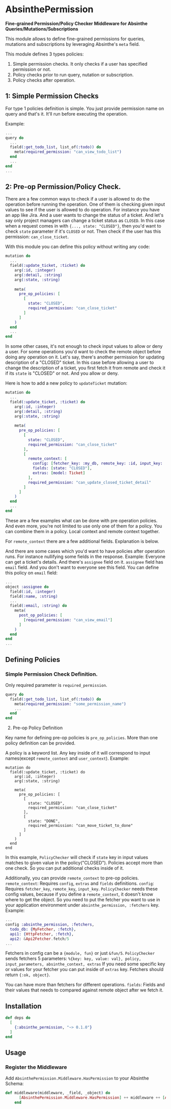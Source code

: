 # AbsinthePermission

**Fine-grained Permission/Policy Checker Middleware for Absinthe Queries/Mutations/Subscriptions**

This module allows to define fine-grained permissions for queries, mutations and subscriptions
by leveraging Absinthe's `meta` field.

This module defines 3 types policies:

1. Simple permission checks. It only checks if a user has specified permission or not.
2. Policy checks prior to run query, nutation or subscription.
3. Policy checks after operation.

## 1: Simple Permission Checks

For type 1 policies definition is simple. You just provide permission name on query and that's it.
It'll run before executing the operation.

Example:

```elixir
...
query do
  ...
  field(:get_todo_list, list_of(:todo)) do
    meta(required_permission: "can_view_todo_list")
  end
  ...
end
...
```

## 2: Pre-op Permission/Policy Check.

There are a few common ways to check if a user is allowed to do the operation before running the operation.
One of them is checking given input values to see if the user is allowed to do operation.
For instance you have an app like Jira. And a user wants to change the status of a ticket.
And let's say only project managers can change a ticket status as `CLOSED`.
In this case when a request comes in with `{..., state: "CLOSED"}`, then you'd want to check
`state` parameter if it's `CLOSED` or not. Then check if the user has this permission: `can_close_ticket`.

With this module you can define this policy without writing any code:

```elixir
mutation do
  ...
  field(:update_ticket, :ticket) do
    arg(:id, :integer)
    arg(:detail, :string)
    arg(:state, :string)
    
    meta(
      pre_op_policies: [
        [
          state: "CLOSED",
          required_permission: "can_close_ticket"
        ]
      ]
    )
  end
  ...
end
```


In some other cases, it's not enough to check input values to allow or deny a user.
For some operations you'd want to check the remote object before doing any operation on it.
Let's say, there's another permission for updating description of a "CLOSED" ticket.
In this case before allowing a user to change the description of a ticket, you first fetch it
from remote and check it if its `state` is "CLOSED" or not. And you allow or deny.

Here is how to add a new policy to `updateTicket` mutation:

```elixir
mutation do
  ...
  field(:update_ticket, :ticket) do
    arg(:id, :integer)
    arg(:detail, :string)
    arg(:state, :string)
          
    meta(   
      pre_op_policies: [
        [
          state: "CLOSED",
          required_permission: "can_close_ticket"
        ],
        [
          remote_context: [
            config: [fetcher_key: :my_db, remote_key: :id, input_key: :id],
            fields: [state: "CLOSED"],
            extras: [model: Ticket]
          ],
          required_permission: "can_update_closed_ticket_detail"
        ]
      ]
    )
  end
  ...
end
```

These are a few examples what can be done with pre operation policies.
And even more, you're not limited to use only one of them for a policy.
You can combine them in a policy. Local context and remote context together.

For `remote_context` there are a few additional fields. Explanation is below.

And there are some cases which you'd want to have policies after operation runs.
For instance nullifying some fields in the response.
Example: Everyone can get a ticket's details. And there's `assignee` field on it.
`assignee` field has `email` field. And you don't want to everyone see this field.
You can define this policy on `email` field:

```elixir
...
object :assignee do
  field(:id, :integer)
  field(:name, :string)
  ...
  field(:email, :string) do
    meta(
      post_op_policies: [
        [required_permission: "can_view_email"]
      ]
    )
  end
end
...
```

## Defining Policies

### Simple Permission Check Definition.
Only required parameter is `required_permission`.

```elixir
query do
  field(:get_todo_list, list_of(:todo)) do
    meta(required_permission: "some_permission_name")
    ...
  end
end
```

2. Pre-op Policy Definition

Key name for defining pre-op policies is `pre_op_policies`.
More than one policy definition can be provided.

A policy is a keyword list. Any key inside of it will correspond to input names(except `remote_context` and `user_context`).
Example:

```
mutation do
  field(:update_ticket, :ticket) do
    arg(:id, :integer)
    arg(:state, :string)

    meta(
      pre_op_policies: [
        [
          state: "CLOSED",
          required_permission: "can_close_ticket"
        ],
        [
          state: "DONE",
          required_permission: "can_move_ticket_to_done"
        ]
      ]
    )
  end
end
```

In this example, `PolicyChecker` will check if `state` key in input values
matches to given value in the policy("CLOSED").
Policies accept more than one check. So you can put additional checks inside of it.

Additionally, you can provide `remote_context` to pre-op policies.
`remote_context`: Requires `config`, `extras` and `fields` definitions.
`config`: Requires `fetcher_key`, `remote_key`, `input_key`.
`PolicyChecker` needs these config values, because if you define a `remote_context`,
it doesn't know where to get the object. So you need to put the fetcher you want to use
in your application environment under `absinthe_permission, :fetchers` key.
Example:

```elixir
...
config :absinthe_permission, :fetchers,
  todo_db: {MyFetcher, :fetch},
  api1: {HttpFetcher, :fetch},
  api2: &Api2Fetcher.fetch/5
...
```

Fetchers in config can be a `{module, fun}` or just `&fun/5`.
`PolicyChecker` sends fetchers 5 parameters:
`%{key: key, value: val}, policy, input_parameters, absinthe_context, extras`
If you need some specific key or values for your fetcher you can put inside of 
`extras` key. Fetchers should return `{:ok, object}`.

You can have more than fetchers for different operations.
`fields`: Fields and their values that needs to compared against remote object after we fetch it.



## Installation


```elixir
def deps do
  [
    {:absinthe_permission, "~> 0.1.0"}
  ]
end
```

## Usage

### Register the Middleware

Add `AbsinthePermission.Middleware.HasPermission` to your Absinthe Schema:

```elixir
def middleware(middleware, _field, _object) do
      [AbsinthePermission.Middleware.HasPermission] ++ middleware ++ [AbsinthePermission.Middleware.HasPermission]
    end
```

